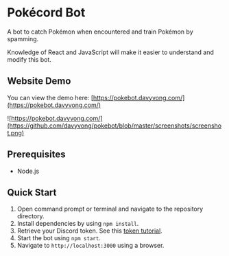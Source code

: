 # Pokécord Bot
A bot to catch Pokémon when encountered and train Pokémon by spamming.

Knowledge of React and JavaScript will make it easier to understand and modify this bot.

## Website Demo
You can view the demo here: [https://pokebot.davyvong.com/](https://pokebot.davyvong.com/)

![https://pokebot.davyvong.com/](https://github.com/davyvong/pokebot/blob/master/screenshots/screenshot.png)

## Prerequisites
* Node.js

## Quick Start
1. Open command prompt or terminal and navigate to the repository directory.
2. Install dependencies by using `npm install`.
3. Retrieve your Discord token. See this [token tutorial](https://github.com/TheRacingLion/Discord-SelfBot/wiki/Discord-Token-Tutorial).
4. Start the bot using `npm start`.
5. Navigate to `http://localhost:3000` using a browser.
